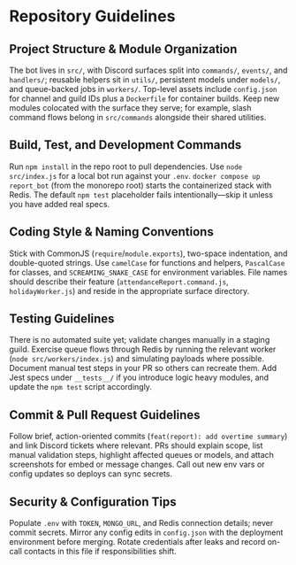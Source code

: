 # Repository Guidelines

## Project Structure & Module Organization
The bot lives in `src/`, with Discord surfaces split into `commands/`, `events/`, and `handlers/`; reusable helpers sit in `utils/`, persistent models under `models/`, and queue-backed jobs in `workers/`. Top-level assets include `config.json` for channel and guild IDs plus a `Dockerfile` for container builds. Keep new modules colocated with the surface they serve; for example, slash command flows belong in `src/commands` alongside their shared utilities.

## Build, Test, and Development Commands
Run `npm install` in the repo root to pull dependencies. Use `node src/index.js` for a local bot run against your `.env`. `docker compose up report_bot` (from the monorepo root) starts the containerized stack with Redis. The default `npm test` placeholder fails intentionally—skip it unless you have added real specs.

## Coding Style & Naming Conventions
Stick with CommonJS (`require`/`module.exports`), two-space indentation, and double-quoted strings. Use `camelCase` for functions and helpers, `PascalCase` for classes, and `SCREAMING_SNAKE_CASE` for environment variables. File names should describe their feature (`attendanceReport.command.js`, `holidayWorker.js`) and reside in the appropriate surface directory.

## Testing Guidelines
There is no automated suite yet; validate changes manually in a staging guild. Exercise queue flows through Redis by running the relevant worker (`node src/workers/index.js`) and simulating payloads where possible. Document manual test steps in your PR so others can recreate them. Add Jest specs under `__tests__/` if you introduce logic heavy modules, and update the `npm test` script accordingly.

## Commit & Pull Request Guidelines
Follow brief, action-oriented commits (`feat(report): add overtime summary`) and link Discord tickets where relevant. PRs should explain scope, list manual validation steps, highlight affected queues or models, and attach screenshots for embed or message changes. Call out new env vars or config updates so deploys can sync secrets.

## Security & Configuration Tips
Populate `.env` with `TOKEN`, `MONGO_URL`, and Redis connection details; never commit secrets. Mirror any config edits in `config.json` with the deployment environment before merging. Rotate credentials after leaks and record on-call contacts in this file if responsibilities shift.
